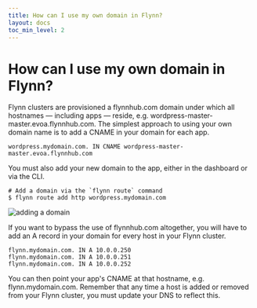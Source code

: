 ```yaml
---
title: How can I use my own domain in Flynn?
layout: docs
toc_min_level: 2
---
```


# How can I use my own domain in Flynn?

Flynn clusters are provisioned a flynnhub.com domain under which all hostnames — including apps — reside, e.g. wordpress-master-master.evoa.flynnhub.com. The simplest approach to using your own domain name is to add a CNAME in your domain for each app.

    wordpress.mydomain.com. IN CNAME wordpress-master-master.evoa.flynnhub.com

You must also add your new domain to the app, either in the dashboard or via the CLI.

    # Add a domain via the `flynn route` command
    $ flynn route add http wordpress.mydomain.com

![adding a domain](/images/docs/add-domain.png)

If you want to bypass the use of flynnhub.com altogether, you will have to add an A record in your domain for every host in your Flynn cluster.

    flynn.mydomain.com. IN A 10.0.0.250
    flynn.mydomain.com. IN A 10.0.0.251
    flynn.mydomain.com. IN A 10.0.0.252

You can then point your app's CNAME at that hostname, e.g. flynn.mydomain.com. Remember that any time a host is added or removed from your Flynn cluster, you must update your DNS to reflect this.
